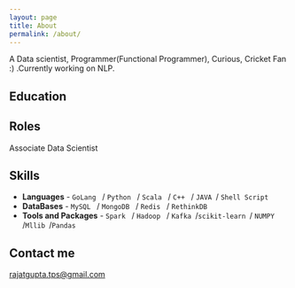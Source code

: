 ```yaml
---
layout: page
title: About
permalink: /about/
---
```


A Data scientist, Programmer(Functional Programmer), Curious, Cricket Fan :) .Currently working on NLP. 

## Education

<!-- * B.Tech in Computer Science
* ABC degree from XYZ University.
* ABC degree from XYZ University. -->

## Roles

Associate Data Scientist

## Skills

* **Languages** - `GoLang ` / `Python ` / `Scala ` / `C++ ` / `JAVA `/ `Shell Script `
* **DataBases** - `MySQL ` / `MongoDB ` / `Redis ` / `RethinkDB`
* **Tools and Packages** - `Spark ` / `Hadoop ` / `Kafka `/`scikit-learn `/ `NUMPY `/`Mllib `/`Pandas `

    
    
<!-- ## Achievements


* [**This is my first achievement**](#) 
   
   Proin pellentesque malesuada mauris, quis aliquam augue vestibulum ac. Vestibulum ut feugiat nibh. Sed faucibus felis purus, sed convallis leo dictum vehicula.

***

* [**This is my second achievement**](#) 

    Proin pellentesque malesuada mauris, quis aliquam augue vestibulum ac. Vestibulum ut feugiat nibh. Sed faucibus felis purus, sed convallis leo dictum vehicula.

***

* [**This is my third achievement**](#) 

   Proin pellentesque malesuada mauris, quis aliquam augue vestibulum ac. Vestibulum ut feugiat nibh. Sed faucibus felis purus, sed convallis leo dictum vehicula -->


## Contact me

[rajatgupta.tps@gmail.com](mailto:rajatgupta.tps@gmail.com)